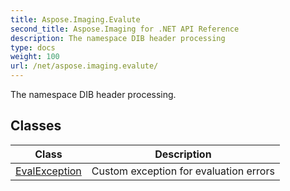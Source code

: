 ```yaml
---
title: Aspose.Imaging.Evalute
second_title: Aspose.Imaging for .NET API Reference
description: The namespace DIB header processing
type: docs
weight: 100
url: /net/aspose.imaging.evalute/
---
```

The namespace DIB header processing.

## Classes

| Class | Description |
| --- | --- |
| [EvalException](./evalexception/) | Custom exception for evaluation errors |


